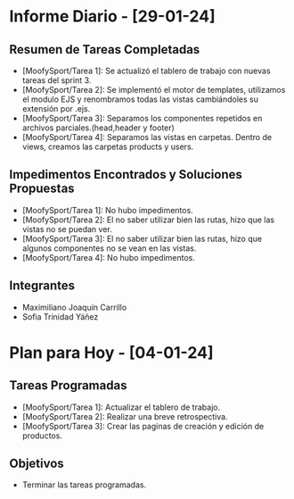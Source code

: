 # Informe Diario - [29-01-24]

## Resumen de Tareas Completadas
- [MoofySport/Tarea 1]: Se actualizó el tablero de trabajo con nuevas tareas del sprint 3.
- [MoofySport/Tarea 2]: Se implementó el motor de templates, utilizamos el modulo EJS y renombramos todas las vistas cambiándoles su extensión por .ejs.
- [MoofySport/Tarea 3]: Separamos los componentes repetidos en archivos parciales.(head,header y footer)
- [MoofySport/Tarea 4]:  Separamos las vistas en carpetas. Dentro de views, creamos las carpetas products y users.

## Impedimentos Encontrados y Soluciones Propuestas
- [MoofySport/Tarea 1]: No hubo impedimentos.
- [MoofySport/Tarea 2]: El no saber utilizar bien las rutas, hizo que las vistas no se puedan ver.
- [MoofySport/Tarea 3]: El no saber utilizar bien las rutas, hizo que algunos componentes no se vean en las vistas.
- [MoofySport/Tarea 4]: No hubo impedimentos.

## Integrantes
- Maximiliano Joaquín Carrillo
- Sofia Trinidad Yáñez


# Plan para Hoy - [04-01-24]
## Tareas Programadas
- [MoofySport/Tarea 1]: Actualizar el tablero de trabajo.
- [MoofySport/Tarea 2]: Realizar una breve retrospectiva.
- [MoofySport/Tarea 3]: Crear las paginas de creación y edición de productos.


## Objetivos
- Terminar las tareas programadas.
